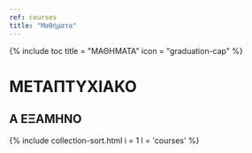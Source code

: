 ```yaml
---
ref: courses
title: "Μαθήματα"
---
```


{% include toc title = "ΜΑΘΗΜΑΤΑ" icon = "graduation-cap" %}



# ΜΕΤΑΠΤΥΧΙΑΚΟ

## A ΕΞΑΜΗΝΟ

{% include collection-sort.html i = 1 l = 'courses' %}


